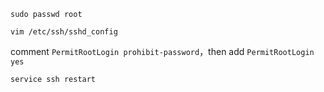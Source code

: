 
`sudo passwd root`  

`vim /etc/ssh/sshd_config`  

comment `PermitRootLogin prohibit-password`，then add `PermitRootLogin yes`  

`service ssh restart`  